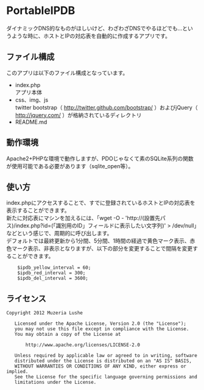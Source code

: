 PortableIPDB
======================
ダイナミックDNS的なものがほしいけど、わざわざDNSでやるほどでも…というような時に、ホストとIPの対応表を自動的に作成するアプリです。

ファイル構成
------
このアプリは以下のファイル構成となっています。  
* index.php  
アプリ本体
* css、img、js  
twitter bootstrap（ http://twitter.github.com/bootstrap/ ）およびjQuery（ http://jquery.com/ ）が格納されているディレクトリ
* README.md

動作環境
------
Apache2+PHPな環境で動作しますが、PDOじゃなくて素のSQLite系列の関数が使用可能である必要があります（sqlite_open等）。

使い方
------
index.phpにアクセスすることで、すでに登録されているホストとIPの対応表を表示することができます。   
新たに対応表にマシンを加えるには、「wget -O - 'http://(設置先パス)/index.php?id=(「識別用のID」フィールドに表示したい文字列)' > /dev/null」などという感じで、周期的に呼び出します。   
デフォルトでは最終更新から1分間、5分間、1時間の経過で黄色マーク表示、赤色マーク表示、非表示となりますが、以下の部分を変更することで間隔を変更することができます。
```
	$ipdb_yellow_interval = 60;
	$ipdb_red_interval = 300;
	$ipdb_del_interval = 3600;
```

ライセンス
------

```
Copyright 2012 Muzeria Lushe

   Licensed under the Apache License, Version 2.0 (the "License");
   you may not use this file except in compliance with the License.
   You may obtain a copy of the License at

       http://www.apache.org/licenses/LICENSE-2.0

   Unless required by applicable law or agreed to in writing, software
   distributed under the License is distributed on an "AS IS" BASIS,
   WITHOUT WARRANTIES OR CONDITIONS OF ANY KIND, either express or implied.
   See the License for the specific language governing permissions and
   limitations under the License.
```